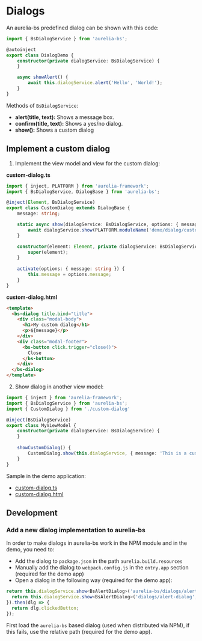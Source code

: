 # Dialogs

An aurelia-bs predefined dialog can be shown with this code:

```typescript
import { BsDialogService } from 'aurelia-bs';

@autoinject
export class DialogDemo {
    constructor(private dialogService: BsDialogService) {
    }

    async showAlert() {
        await this.dialogService.alert('Hello', 'World!');
    }
}
```

Methods of `BsDialogService`:

- **alert(title, text):** Shows a message box. 
- **confirm(title, text):** Shows a yes/no dialog.
- **show():** Shows a custom dialog

## Implement a custom dialog

1. Implement the view model and view for the custom dialog:

**custom-dialog.ts**

```typescript
import { inject, PLATFORM } from 'aurelia-framework';
import { BsDialogService, DialogBase } from 'aurelia-bs';

@inject(Element, BsDialogService)
export class CustomDialog extends DialogBase {
    message: string;

    static async show(dialogService: BsDialogService, options: { message: string }) {
        await dialogService.show(PLATFORM.moduleName('demo/dialog/custom-dialog'), options);
    }

    constructor(element: Element, private dialogService: BsDialogService) {
        super(element);
    }
    
    activate(options: { message: string }) {
        this.message = options.message;
    }
}
```

**custom-dialog.html**

```html
<template>
  <bs-dialog title.bind="title">
    <div class="modal-body">
      <h1>My custom dialog</h1>
      <p>${message}</p>
    </div>
    <div class="modal-footer">
      <bs-button click.trigger="close()">
        Close
      </bs-button>
    </div>
  </bs-dialog>
</template>
```

2. Show dialog in another view model:

```typescript
import { inject } from 'aurelia-framework';
import { BsDialogService } from 'aurelia-bs';
import { CustomDialog } from './custom-dialog'

@inject(BsDialogService)
export class MyViewModel {
    constructor(private dialogService: BsDialogService) {
    }
    
    showCustomDialog() {
        CustomDialog.show(this.dialogService, { message: 'This is a custom dialog.' });
    }
}
```

Sample in the demo application:

- [custom-dialog.ts](https://github.com/RSuter/aurelia-bs/blob/master/src/demo/dialog/custom-dialog.ts)
- [custom-dialog.html](https://github.com/RSuter/aurelia-bs/blob/master/src/demo/dialog/custom-dialog.html)

## Development

### Add a new dialog implementation to aurelia-bs

In order to make dialogs in aurelia-bs work in the NPM module and in the demo, you need to: 

- Add the dialog to `package.json` in the path `aurelia.build.resources`
- Manually add the dialog to `webpack.config.js` in the `entry.app` section (required for the demo app)
- Open a dialog in the following way (required for the demo app): 

```typescript
return this.dialogService.show<BsAlertDialog>('aurelia-bs/dialogs/alert-dialog', options).catch(() => {
  return this.dialogService.show<BsAlertDialog>('dialogs/alert-dialog', options);
}).then(dlg => {
  return dlg.clickedButton;
});
```

First load the `aurelia-bs` based dialog (used when distributed via NPM), if this fails, use the relative path (required for the demo app). 

